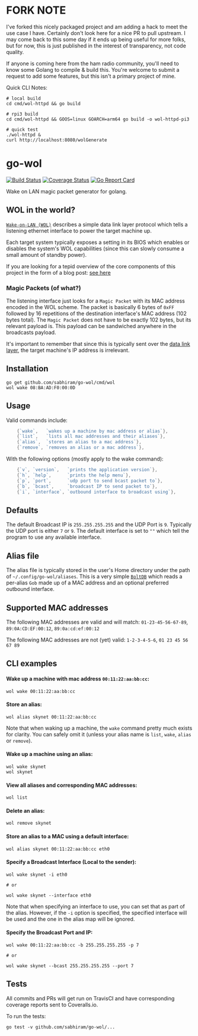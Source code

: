 # FORK NOTE

I've forked this nicely packaged project and am adding a hack to meet the use
case I have. Certainly don't look here for a nice PR to pull upstream. I may
come back to this some day if it ends up being useful for more folks, but for
now, this is just published in the interest of transparency, not code quality.

If anyone is coming here from the ham radio community, you'll need to know some
Golang to compile & build this. You're welcome to submit a request to add
some features, but this isn't a primary project of mine.

Quick CLI Notes:
```
# local build
cd cmd/wol-httpd && go build

# rpi3 build
cd cmd/wol-httpd && GOOS=linux GOARCH=arm64 go build -o wol-httpd-pi3

# quick test
./wol-httpd &
curl http://localhost:8080/wolGenerate
```

# go-wol

[![Build Status](https://travis-ci.org/sabhiram/go-wol.svg?branch=master)](https://travis-ci.org/sabhiram/go-wol) [![Coverage Status](https://coveralls.io/repos/github/sabhiram/go-wol/badge.svg?branch=master)](https://coveralls.io/github/sabhiram/go-wol?branch=master) [![Go Report Card](https://goreportcard.com/badge/github.com/sabhiram/go-wol)](https://goreportcard.com/report/github.com/sabhiram/go-wol)

Wake on LAN magic packet generator for golang.


## WOL in the world?

[`Wake-on-LAN (WOL)`](http://en.wikipedia.org/wiki/Wake-on-LAN) describes a simple data link layer protocol which tells a listening ethernet interface to power the target machine up.

Each target system typically exposes a setting in its BIOS which enables or disables the system's WOL capabilities (since this can slowly consume a small amount of standby power).

If you are looking for a tepid overview of the core components of this project in the form of a blog post: [see here](http://sabhiram.com/development/2015/02/16/sending_wol_packets_with_golang.html)

### Magic Packets (of what?)

The listening interface just looks for a `Magic Packet` with its MAC address encoded in the WOL scheme. The packet is basically 6 bytes of `0xFF` followed by 16 repetitions of the destination interface's MAC address (102 bytes total). The `Magic Packet` does not have to be exactly 102 bytes, but its relevant payload is. This payload can be sandwiched anywhere in the broadcasts payload.

It's important to remember that since this is typically sent over the [data link layer](http://en.wikipedia.org/wiki/Data_link_layer), the target machine's IP address is irrelevant.


## Installation

```
go get github.com/sabhiram/go-wol/cmd/wol
wol wake 08:BA:AD:F0:00:0D
```


## Usage

Valid commands include:
```go
    {`wake`,   `wakes up a machine by mac address or alias`},
    {`list`,   `lists all mac addresses and their aliases`},
    {`alias`,  `stores an alias to a mac address`},
    {`remove`, `removes an alias or a mac address`},
```

With the following options (mostly apply to the wake command):
```go
    {`v`, `version`,   `prints the application version`},
    {`h`, `help`,      `prints the help menu`},
    {`p`, `port`,      `udp port to send bcast packet to`},
    {`b`, `bcast`,     `broadcast IP to send packet to`},
    {`i`, `interface`, `outbound interface to broadcast using`},
```


## Defaults

The default Broadcast IP is `255.255.255.255` and the UDP Port is `9`. Typically the UDP port is either `7` or `9`. The default interface is set to `""` which tell the program to use any available interface.


## Alias file

The alias file is typically stored in the user's Home directory under the path of `~/.config/go-wol/aliases`. This is a very simple [`BoltDB`](https://github.com/coreos/bbolt) which reads a per-alias `Gob` made up of a MAC address and an optional preferred outbound interface.


## Supported MAC addresses

The following MAC addresses are valid and will match:
`01-23-45-56-67-89`, `89:0A:CD:EF:00:12`, `89:0a:cd:ef:00:12`

The following MAC addresses are not (yet) valid:
`1-2-3-4-5-6`, `01 23 45 56 67 89`


## CLI examples

#### Wake up a machine with mac address `00:11:22:aa:bb:cc`:

    wol wake 00:11:22:aa:bb:cc

#### Store an alias:

    wol alias skynet 00:11:22:aa:bb:cc

Note that when waking up a machine, the `wake` command pretty much exists for clarity. You can safely omit it (unless your alias name is `list`, `wake`, `alias` or `remove`).

#### Wake up a machine using an alias:

    wol wake skynet
    wol skynet

#### View all aliases and corresponding MAC addresses:

    wol list

#### Delete an alias:

    wol remove skynet

#### Store an alias to a MAC using a default interface:

    wol alias skynet 00:11:22:aa:bb:cc eth0

#### Specify a Broadcast Interface (Local to the sender):
```
wol wake skynet -i eth0

# or

wol wake skynet --interface eth0
```

Note that when specifying an interface to use, you can set that as part of the alias. However, if the `-i` option is specified, the specified interface will be used and the one in the alias map will be ignored.

#### Specify the Broadcast Port and IP:
```
wol wake 00:11:22:aa:bb:cc -b 255.255.255.255 -p 7

# or

wol wake skynet --bcast 255.255.255.255 --port 7
```


## Tests

All commits and PRs will get run on TravisCI and have corresponding coverage reports sent to Coveralls.io.

To run the tests:

    go test -v github.com/sabhiram/go-wol/...

